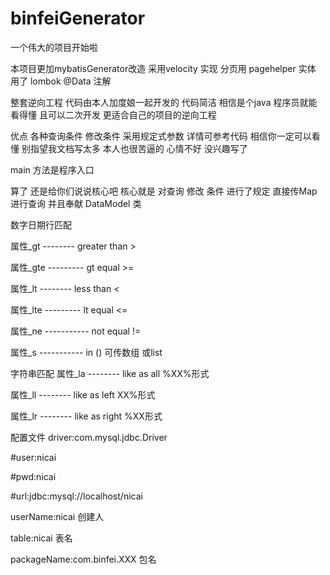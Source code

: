 # binfeiGenerator
一个伟大的项目开始啦

本项目更加mybatisGenerator改造   采用velocity 实现
分页用 pagehelper   实体  用了  lombok @Data 注解

整套逆向工程  代码由本人加度娘一起开发的  代码简洁   相信是个java 程序员就能看得懂  且可以二次开发  更适合自己的项目的逆向工程

优点 各种查询条件 修改条件  采用规定式参数 详情可参考代码  相信你一定可以看懂  别指望我文档写太多  本人也很苦逼的   心情不好  没兴趣写了

main 方法是程序入口   

算了  还是给你们说说核心吧   核心就是   对查询  修改 条件  进行了规定  直接传Map   进行查询   并且奉献 DataModel 类   

数字日期行匹配

属性_gt -------- greater than >   
 
属性_gte --------- gt equal >=   

属性_lt -------- less than <   

属性_lte --------- lt equal <=  

属性_ne ----------- not equal !=  

属性_s -----------   in ()  可传数组 或list  


字符串匹配
属性_la -------- like as all %XX%形式 

属性_ll -------- like as left XX%形式 

属性_lr -------- like as right %XX形式  

配置文件
driver:com.mysql.jdbc.Driver  
  
#user:nicai 

#pwd:nicai  

#url:jdbc:mysql://localhost/nicai 


userName:nicai  创建人 
    
table:nicai  表名 <br/>

packageName:com.binfei.XXX  包名  
